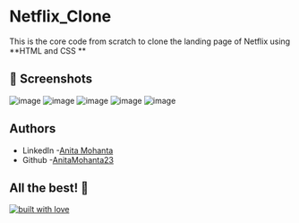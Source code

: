 # Netflix_Clone

This is the core code from scratch to clone the landing page of Netflix using **HTML and CSS **

## 📸 Screenshots
![image](https://github.com/AnitaMohanta23/Netflix_Clone/assets/124444765/fe89375b-e235-47a7-8166-ceb5f45a346c)
![image](https://github.com/AnitaMohanta23/Netflix_Clone/assets/124444765/8584a18f-acee-495a-aab5-a18878806d44)
![image](https://github.com/AnitaMohanta23/Netflix_Clone/assets/124444765/a42ae315-312d-48a3-b981-1e4358901220)
![image](https://github.com/AnitaMohanta23/Netflix_Clone/assets/124444765/e9f632f8-d82b-41ac-b861-3244416612b9)
![image](https://github.com/AnitaMohanta23/Netflix_Clone/assets/124444765/0dbada17-4bfe-4132-a0bf-45c7f26a9d11)

## Authors
- LinkedIn -[Anita Mohanta]( https://linkedin.com/in/anita-mohanta-643717228)
- Github -[AnitaMohanta23](https://github.com/AnitaMohanta23/Netflix_Clone)





## All the best! 🥇

<p align="center">

[![built with love](https://forthebadge.com/images/badges/built-with-love.svg)](https://github.com/AnitaMohanta23/Netflix_Clone)

</p>

